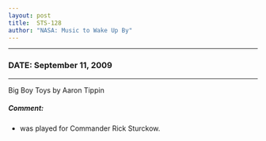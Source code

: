 ```yaml
---
layout: post
title:  STS-128
author: "NASA: Music to Wake Up By"
---
```


----
### DATE: September 11, 2009
----
Big Boy Toys by Aaron Tippin

##### Comment:
* was played for Commander Rick Sturckow.
